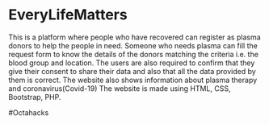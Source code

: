 # EveryLifeMatters

This is a platform where people who have recovered can register as plasma donors to help the people in need. Someone who needs plasma can fill the request form to know the details of the donors matching the criteria i.e. the blood group and location. 
The users are also required to confirm that they give their consent to share their data and also that all the data provided by them is correct.
The website also shows information about plasma therapy and coronavirus(Covid-19)
The website is made using HTML, CSS, Bootstrap, PHP.

#Octahacks

